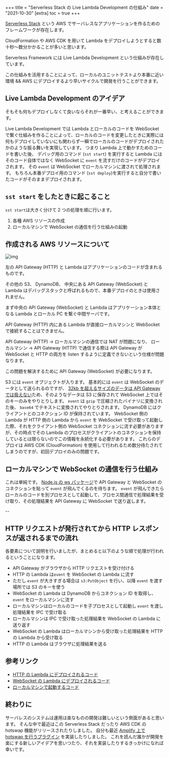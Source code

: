 +++
title = "Serverless Stack の Live Lambda Development の仕組み"
date = "2021-10-30"
[extra]
toc = true
+++

[Serverless Stack](https://docs.serverless-stack.com/) という AWS でサーバレスなアプリケーションを作るためのフレームワークが存在します。

CloudFormation や AWS CDK を用いて Lambda をデプロイしようとすると数十秒〜数分かかることが多いと思います。

Serverless Framework には Live Lambda Development という仕組みが存在しています。

この仕組みを活用することによって、ローカルのユニットテストより本番に近い環境 && AWS にデプロイするより早いサイクルで開発を行うことができます。

## Live Lambda Development のアイデア

そもそも何もデプロイしなくて良いならそれが一番早い、と考えることができます。

Live Lambda Development では Lambda とローカルのコードを WebSocket で繋ぐ仕組みを作ることによって、ローカルのコードを変更したときに実際には何もデプロイしていないにも関わらず一瞬でローカルのコードがデプロイされたかのような振る舞いを実現しています。
つまり Lambda 上で動かすためのコードを書いた後、 デバッグ用のコマンド (`sst start`) を実行すると Lambda にはそのコード自体ではなく WebSocket に `event` を流すだけのコードがデプロイされます。
その `event` は WebSocket でローカルマシンに渡されて処理されます。
もちろん本番デプロイ用のコマンド (`sst deploy`)を実行すると自分で書いたコードがそのままデプロイされます。

## `sst start` をしたときに起こること

`sst start`は大きく分けて 2 つの処理を順に行います。

1. 各種 AWS リソースの作成
2. ローカルマシンで WebSocket の通信を行う仕組みの起動

## 作成される AWS リソースについて

![img](https://images.microcms-assets.io/assets/6d557c87790a4d889ca5641b57b7947f/25bfcc31a85145ceb9f27047dd45de13/serverless-stack.jpg)

左の API Gateway (HTTP) と Lambda はアプリケーションのコードが含まれるものです。

その他の S3、 DynamoDB、 中央にある API Gateway (WebSocket) と Lambda はデバッグスタックと呼ばれるもので、本番デプロイのときは使用されません。

まず中央の API Gateway (WebSocket) と Lambda はアプリケーション本体となる Lambda とローカル PC を繋ぐ中間サーバです。

API Gateway (HTTP) 内にある Lambda が直接ローカルマシンと WebSocket で接続することはできません。

API Gateway (HTTP) → ローカルマシンの通信では NAT が問題になり、 ローカルマシン → API Gateway (HTTP) で通信する際は API Gateway が WebSocket と HTTP の両方を listen するように定義できないという仕様が問題なります。

この問題を解決するために API Gateway (WebSocket) が必要になります。

S3 には `event` オブジェクトが入ります。
基本的には `event` は WebSocket のデータとして送られるのですが、 [32kb を超えるサイズのデータは API Gateway では扱えない](https://docs.aws.amazon.com/ja_jp/apigateway/latest/developerguide/limits.html#apigateway-execution-service-websocket-limits-table)ため、そのようなデータは S3 に保存されて WebSocket 上ではそのキーのみをやりとりします。
`event` は `gzip` で圧縮されたバイナリに変換された後、 `base64` でテキストに変換されてやりとりされます。
DynamoDB にはクライアントとのコネクション ID が保持されています。
WebSocket 側の Lambda が HTTP 側の Lambda から `event` を WebSocket で受け取って起動した際、それをクライアント側の WebSocket コネクションに流す必要がありますが、その時点でその Lambda のプロセスがクライアントのコネクションを保持しているとは限らないのでこの情報を永続化する必要があります。
これらのデプロイは AWS CDK (CloudFormation) を使用して行われるため数分待たされてしまうのですが、初回デプロイのみの問題です。

## ローカルマシンで WebSocket の通信を行う仕組み

これは単純です。
[Node.js の ws パッケージ](https://github.com/websockets/ws)で API Gateway と WebSocket のコネクションを貼って `event` が飛んでくるのを待ちます。
`event` が飛んできたらローカルのコードを別プロセスとして起動して、プロセス間通信で処理結果を受け取り、その処理結果を API Gateway に WebSocket で送り返します。

--

## HTTP リクエストが発行されてから HTTP レスポンスが返されるまでの流れ

各要素について説明を行いましたが、まとめると以下のような順で処理が行われるということになります。

- API Gateway がブラウザから HTTP リクエストを受け付ける
- HTTP の Lambda は`event` を WebSocket の Lambda に流す
- ただし `event` が大きすぎる場合は `s3:PutObject` を行い、以降 `event` を渡す場所では S3 のキーを使う
- WebSocket の Lambda は DynamoDB からコネクション ID を取得し、 `event` をローカルマシンに流す
- ローカルマシンはローカルのコードを子プロセスとして起動し `event` を渡し処理結果を IPC で受け取る
- ローカルマシンは IPC で受け取った処理結果を WebSocket の Lambda に送り返す
- WebSocket の Lambda はローカルマシンから受け取った処理結果を HTTP の Lambda から受け取る
- HTTP の Lambda はブラウザに処理結果を送る

## 参考リンク

- [HTTP の Lambda にデプロイされるコード](https://github.com/serverless-stack/serverless-stack/blob/890a468a6fffafe9e39a53f97b7a30353720cdbc/packages/resources/assets/stub/index.js)
- [WebSocket の Lambda にデプロイされるコード](https://github.com/serverless-stack/serverless-stack/blob/890a468a6f/packages/cli/assets/debug-stack/lambda/wsDefault.js)
- [ローカルマシンで起動するコード](https://github.com/serverless-stack/serverless-stack/blob/890a468a6f/packages/cli/scripts/start.js)

## 終わりに

サーバレスのシステムは運用は楽なものの開発は難しいという側面があると思います。
そんな中で最近はこの Serverless Stack だったり AWS CDK の hotswap 機能がリリースされたりしました。
自分も最近 [Amplify 上で hotswap を行うプラグイン](https://github.com/lambdasawa/amplify-function-hotswap-plugin) を実装したりしました。
これを読んだ誰かが開発を楽にする新しいアイデアを思いつたり、それを実装したりするきっかけになれば幸いです。
